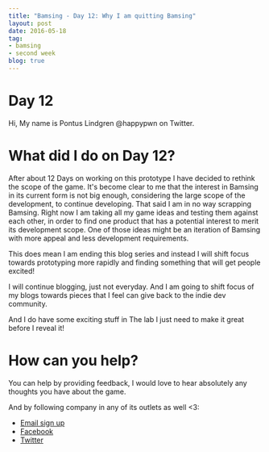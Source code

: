 ```yaml
---
title: "Bamsing - Day 12: Why I am quitting Bamsing"
layout: post
date: 2016-05-18
tag:
- bamsing
- second week
blog: true
---
```

# Day 12
Hi, My name is Pontus Lindgren @happypwn on Twitter.

# What did I do on Day 12?
After about 12 Days on working on this prototype I have decided to rethink the scope of the game. It's become clear to me that the interest in Bamsing in its current form is not big enough, considering the large scope of the development, to continue developing. That said I am in no way scrapping Bamsing. Right now I am taking all my game ideas and testing them against each other, in order to find one product that has a potential interest to merit its development scope. One of those ideas might be an iteration of Bamsing with more appeal and less development requirements.

This does mean I am ending this blog series and instead I will shift focus towards prototyping more rapidly and finding something that will get people excited!

I will continue blogging, just not everyday. And I am going to shift focus of my blogs towards pieces that I feel can give back to the indie dev community.

And I do have some exciting stuff in The lab I just need to make it great before I reveal it!

# How can you help?
You can help by providing feedback, I would love to hear absolutely any thoughts you have about the game.

And by following company in any of its outlets as well <3:

 - [Email sign up](http://eepurl.com/b0UUhj)
 - [Facebook](http://Facebook.com/kirikorostudios)
 - [Twitter](http://twitter.com/happypwn)
